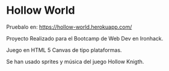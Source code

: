 <h1>Hollow World</h1>

Pruebalo en: <a href="https://hollow-world.herokuapp.com/">https://hollow-world.herokuapp.com/</a>

Proyecto Realizado para el Bootcamp de Web Dev en Ironhack.

Juego en HTML 5 Canvas de tipo plataformas.

Se han usado sprites y música del juego Hollow Knigth.
